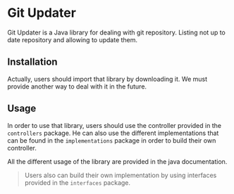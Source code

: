 # Git Updater

Git Updater is a Java library for dealing with git repository. Listing not up to date repository and allowing to update them.

## Installation

Actually, users should import that library by downloading it. We must provide another way to deal with it in the future.

## Usage

In order to use that library, users should use the controller provided in the `controllers` package. He can also use the different implementations that can be found in the `implementations` package in order to build their own controller.

All the different usage of the library are provided in the java documentation.

> Users also can build their own implementation by using interfaces provided in the `interfaces` package.


